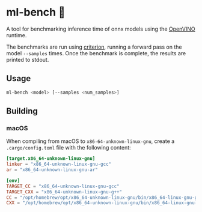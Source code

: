 # ml-bench 🔬

A tool for benchmarking inference time of onnx models using the
[OpenVINO](https://software.intel.com/content/www/us/en/develop/tools/openvino-toolkit.html) runtime.

The benchmarks are run using [criterion](https://github.com/bheisler/criterion.rs), running a forward pass on the model
`--samples` times. Once the benchmark is complete, the results are printed to stdout.


## Usage

```sh
ml-bench <model> [--samples <num_samples>]
```

## Building

### macOS

When compiling from macOS to `x86-64-unknown-linux-gnu`, create a `.cargo/config.toml` file with the following content:

```toml
[target.x86_64-unknown-linux-gnu]
linker = "x86_64-unknown-linux-gnu-gcc"
ar = "x86_64-unknown-linux-gnu-ar"

[env]
TARGET_CC = "x86_64-unknown-linux-gnu-gcc"
TARGET_CXX = "x86_64-unknown-linux-gnu-g++"
CC = "/opt/homebrew/opt/x86_64-unknown-linux-gnu/bin/x86_64-linux-gnu-gcc"
CXX = "/opt/homebrew/opt/x86_64-unknown-linux-gnu/bin/x86_64-linux-gnu-g++"
```
